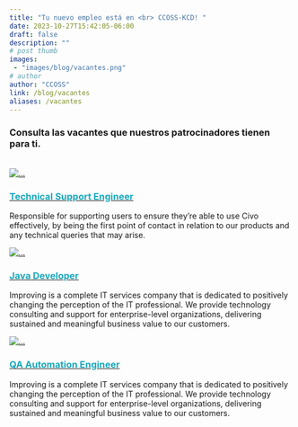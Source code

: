 ```yaml
---
title: "Tu nuevo empleo está en <br> CCOSS-KCD! "
date: 2023-10-27T15:42:05-06:00
draft: false
description: ""
# post thumb
images: 
 - "images/blog/vacantes.png"
# author
author: "CCOSS" 
link: /blog/vacantes
aliases: /vacantes
---
```


### Consulta las vacantes que nuestros patrocinadores tienen para ti. 

<br>

  <div class="row">
      <div class="col-12 col-md-4 px-3 mb-3">
        <div class="card h-100 shadow p-3 mb-5 bg-white rounded-lg">
        <a href="/vacantes/technical-support-engineer-civo.pdf" target="_blank">
            <img src="/images/logos/civo.png" class="rounded mx-auto d-block" alt="...">
        </a>
          <div class="card-body">
          <a href="/vacantes/technical-support-engineer-civo.pdf" target="_blank">
            <h3 class="card-title text-center" style="color: #17A8BC;">Technical Support Engineer</h3>
          </a>
            <p>Responsible for supporting users to ensure they’re able to use Civo effectively, by being the first point of contact in relation to our products and any technical queries that may arise.</p>
          </div>
        </div>
      </div>
        <div class="col-12 col-md-4 px-3 mb-3">
        <div class="card h-100 shadow p-3 mb-5 bg-white rounded-lg">
        <a href="https://www.improving.com/careers/open-positions/details/?id=a63e1558-ad72-ee11-9ae7-002248280a42" target="_blank">
            <img src="/images/logos/Improving.png" class="rounded mx-auto d-block" alt="...">
        </a>
          <div class="card-body">
          <a href="https://www.improving.com/careers/open-positions/details/?id=a63e1558-ad72-ee11-9ae7-002248280a42" target="_blank">
            <h3 class="card-title text-center" style="color: #17A8BC;">Java Developer</h3>
          </a>        
            <p>Improving is a complete IT services company that is dedicated to positively changing the perception of the IT professional. We provide technology consulting and support for enterprise-level organizations, delivering sustained and meaningful business value to our customers.</p>
          </div>
        </div>
      </div>
        <div class="col-12 col-md-4 px-3 mb-3">
        <div class="card h-100 shadow p-3 mb-5 bg-white rounded-lg">
        <a href="https://www.improving.com/careers/open-positions/details/?id=d0e5ad4c-7990-ee11-8179-0022482a92b7" target="_blank">
            <img src="/images/logos/Improving.png" class="rounded mx-auto d-block" alt="...">
        </a>
          <div class="card-body">
          <a href="https://www.improving.com/careers/open-positions/details/?id=d0e5ad4c-7990-ee11-8179-0022482a92b7" target="_blank">
            <h3 class="card-title text-center" style="color: #17A8BC;">QA Automation Engineer</h3>
          </a>
            <p>Improving is a complete IT services company that is dedicated to positively changing the perception of the IT professional. We provide technology consulting and support for enterprise-level organizations, delivering sustained and meaningful business value to our customers.</p>
          </div>
        </div>
      </div>
      </div>





<!--<div class="text-center mt-4">
<a href="/vacantes">
<button type="button" style="align-items: center;" class="btn btn-info col-md-5 px-3">Conocer vacantes disponibles</button>
</a>
</div>-->


